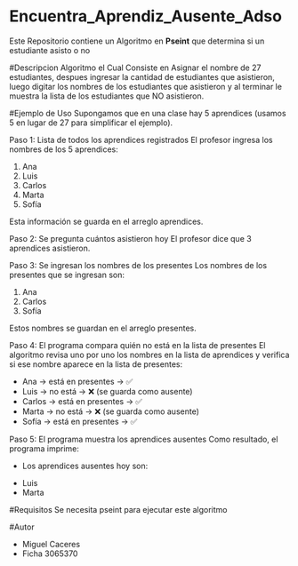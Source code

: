# Encuentra_Aprendiz_Ausente_Adso

Este Repositorio contiene un Algoritmo en **Pseint** que determina si un estudiante asisto o no

#Descripcion
Algoritmo el Cual Consiste en Asignar el nombre de 27 estudiantes, despues ingresar la cantidad de estudiantes que asistieron, luego digitar los nombres de los estudiantes que asistieron y al terminar le muestra la lista de los estudiantes que NO asistieron.

#Ejemplo de Uso 
Supongamos que en una clase hay 5 aprendices (usamos 5 en lugar de 27 para simplificar el ejemplo).

Paso 1: Lista de todos los aprendices registrados
El profesor ingresa los nombres de los 5 aprendices:

1. Ana
2. Luis
3. Carlos
4. Marta
5. Sofía

Esta información se guarda en el arreglo aprendices.

Paso 2: Se pregunta cuántos asistieron hoy
El profesor dice que 3 aprendices asistieron.

Paso 3: Se ingresan los nombres de los presentes
Los nombres de los presentes que se ingresan son:

1. Ana
2. Carlos
3. Sofía

Estos nombres se guardan en el arreglo presentes.

Paso 4: El programa compara quién no está en la lista de presentes
El algoritmo revisa uno por uno los nombres en la lista de aprendices y verifica si ese nombre aparece en la lista de presentes:

* Ana → está en presentes → ✅
* Luis → no está → ❌ (se guarda como ausente)
* Carlos → está en presentes → ✅
* Marta → no está → ❌ (se guarda como ausente)
* Sofía → está en presentes → ✅

Paso 5: El programa muestra los aprendices ausentes
Como resultado, el programa imprime:

* Los aprendices ausentes hoy son:
- Luis
- Marta

#Requisitos
Se necesita pseint para ejecutar este algoritmo

#Autor 
- Miguel Caceres
- Ficha 3065370
